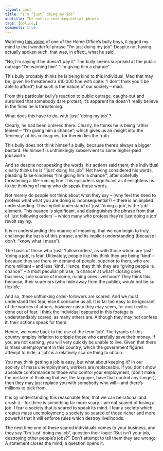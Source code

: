 ```yaml
---
layout: post
title: “I’m ‘just’ doing my job”
subtitle: The not-so inconsequential phrase
tags: [police,]
comments: true
---
```


Watching [this video](https://www.youtube.com/watch?v=SWYRREjn29A) of one of the Home Office’s bully boys, it jigged my mind to that wonderful phrase “I’m just doing my job”. Despite not having actually spoken such, that was, in effect, what he said.

“No, I’m saying if he doesn’t pay it”
The bully seems surprised at the public outrage
“I’m warning him”
“I’m giving him a chance”

This bully probably thinks he is being kind to this individual. Mad that may be, given he threatened a £10,000 fine with spite: “I don’t think you’ll be able to afford”; but such is the nature of our society – mad.

From this particular bully’s reaction to public outrage, caught-out and surprised that somebody dare protest, it’s apparent he doesn’t really believe in the fines he is threatening.

What does this have to do, with ‘just’ ‘doing my job’ ?

Clearly, he had been ordered there. Clearly, he thinks he is being rather lenient – “I’m giving him a chance”; which gives us an insight into the ‘leniency’ of his colleagues, for therein lies the truth.

This bully does not think himself a bully, because there’s always a bigger bastard. He himself is unthinkingly subservient to some higher-paid jobsworth.

And so despite not speaking the words, his actions said them; this individual clearly thinks he is “’just’ doing his job”. Not having considered his words, pleading false-kindness “I’m giving him ‘a chance’”, after spitefully threatening a life-ruining fine This episode is significant as it enlightens us to the thinking of many who do speak those words.

Not merely do people not think about what they say – (why feel the need to profess what what you are doing is inconsequential?) – there is an implied understanding. This implicit understand of ‘just’ ‘doing a job’, is the ‘job’ element. This nuance is significant, and distinguishes the phrase from that of ‘just following orders’ – which many who profess they’re ‘just doing a job’ revolt saying.

It is in understanding this nuance of meaning, that we can begin to truly challenge the basis of this phrase, and its implicit understanding (because I don’t: “know what I mean”).

The basis of those who ‘just’ ‘follow orders’, as with those whom are ‘just’ ‘doing a job’, is fear. Ultimately, people like this think they are being ‘kind’ – because they are there on demand of people, superior to them, who are more militant – and less ‘kind’. Hence, they think they are “giving people ‘a chance’” – a most peculiar phrase; ‘a chance’ at what? closing ones business, sole source of income, ruining ones livelihood? They think this, because, their superiors (who hide away from the public), would not be so flexible.

And so, these unthinking order-followers are scared. And we must understand this fear, else it consume us all. It is far too easy to be ignorant of the worries of others, however nasty they may seem, for most evil is done out of fear. I think the individual captured in this footage is understandably scared, as many others are. Although they may not confess it, their actions speak for them.

Hence, we come back to the use of the term ‘job’. The tyrants of this country employ inflation to cripple those who carefully save their money. If you are not earning, you will very quickly be unable to live. Given that there is mass unemployment in this country, which the government figures attempt to hide, a ‘job’ is a relatively scarce thing to obtain.

You may think getting a job is easy, but what about keeping it? In our society of mass unemployment, workers are replaceable. If you don’t show absolute conformance to those who control your employment, (don’t make the mistake of thinking that we, the taxpayer, have that control any-longer), then they may just replace you with somebody who will – and there’s millions to pick from.

It is by understanding this reasonable fear, that we can be rational and crush it – for there is something far more scary. I am not scared of losing a job. I fear a society that is scared to speak its mind. I fear a society which creates mass unemployment; a society so scared of those richer and more powerful that it will enforce rules which destroy livelihoods.

The next time one of these scared individuals comes to your business, and they say “I’m ‘just’ doing my job”, question their logic: “But isn’t your job, destroying other people’s jobs?”. Don’t attempt to tell them they are wrong: A statement closes the mind, a question opens it.
